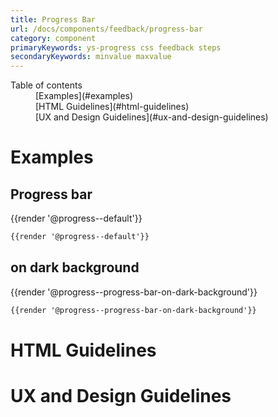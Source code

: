 ```yaml
---
title: Progress Bar
url: /docs/components/feedback/progress-bar
category: component
primaryKeywords: ys-progress css feedback steps
secondaryKeywords: minvalue maxvalue
---
```


<nav class="element-navigation">
  <dl class="element-navigation__list">
    <dt class="element-navigation__title">Table of contents</dt>
    <dd class="element-navigation__item">[Examples](#examples)</dd>
    <dd class="element-navigation__item">[HTML Guidelines](#html-guidelines)</dd>
    <dd class="element-navigation__item">[UX and Design Guidelines](#ux-and-design-guidelines)</dd>
  </dl>
</nav>

# Examples
## Progress bar
<div class="element-preview">
  <div class="element-preview__inner">{{render '@progress--default'}}</div>
</div>

```html
{{render '@progress--default'}}
```

## on dark background
<div class="element-preview element-preview--dark">
  <div class="element-preview__inner">{{render '@progress--progress-bar-on-dark-background'}}</div>
</div>

```html
{{render '@progress--progress-bar-on-dark-background'}}
```

# HTML Guidelines

# UX and Design Guidelines

